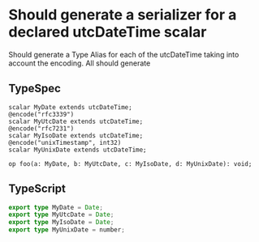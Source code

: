 # Should generate a serializer for a declared utcDateTime scalar

Should generate a Type Alias for each of the utcDateTime taking into account the encoding. All should generate

## TypeSpec

```tsp
scalar MyDate extends utcDateTime;
@encode("rfc3339")
scalar MyUtcDate extends utcDateTime;
@encode("rfc7231")
scalar MyIsoDate extends utcDateTime;
@encode("unixTimestamp", int32)
scalar MyUnixDate extends utcDateTime;

op foo(a: MyDate, b: MyUtcDate, c: MyIsoDate, d: MyUnixDate): void;
```

## TypeScript

```ts src/models/models.ts
export type MyDate = Date;
export type MyUtcDate = Date;
export type MyIsoDate = Date;
export type MyUnixDate = number;
```
